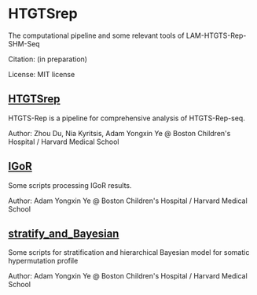 # HTGTSrep

The computational pipeline and some relevant tools of LAM-HTGTS-Rep-SHM-Seq

Citation: (in preparation)

License: MIT license


## [HTGTSrep](https://github.com/Yyx2626/HTGTSrep/tree/master/HTGTSrep)

HTGTS-Rep is a pipeline for comprehensive analysis of HTGTS-Rep-seq.

Author: Zhou Du, Nia Kyritsis, Adam Yongxin Ye @ Boston Children's Hospital / Harvard Medical School


## [IGoR](https://github.com/Yyx2626/HTGTSrep/tree/master/IGoR)

Some scripts processing IGoR results.

Author: Adam Yongxin Ye @ Boston Children's Hospital / Harvard Medical School


## [stratify_and_Bayesian](https://github.com/Yyx2626/HTGTSrep/tree/master/stratify_and_Bayesian)

Some scripts for stratification and hierarchical Bayesian model for somatic hypermutation profile

Author: Adam Yongxin Ye @ Boston Children's Hospital / Harvard Medical School

